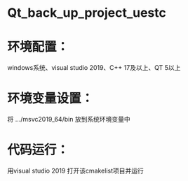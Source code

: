 # Qt_back_up_project_uestc
# 环境配置：
windows系统、visual studio 2019、C++ 17及以上、QT 5以上
# 环境变量设置：
将 .../msvc2019_64/bin 放到系统环境变量中
# 代码运行：
用visual studio 2019 打开该cmakelist项目并运行

